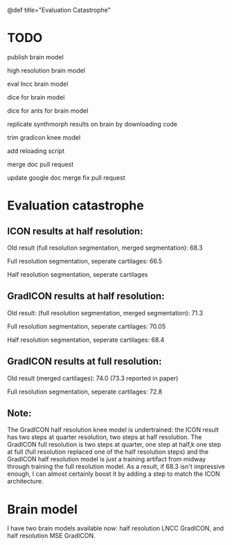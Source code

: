 @def title="Evaluation Catastrophe"

# TODO

publish brain model

high resolution brain model

eval lncc brain model

dice for brain model

dice for ants for brain model

replicate synthmorph results on brain by downloading code

trim gradicon knee model

add reloading script

merge doc pull request

update google doc
merge fix pull request

# Evaluation catastrophe

## ICON results at half resolution:

Old result (full resolution segmentation, merged segmentation): 68.3

Full resolution segmentation, seperate cartilages: 66.5

Half resolution segmentation, seperate cartilages

## GradICON results at half resolution:

Old result: (full resolution segmentation, merged segmentation): 71.3

Full resolution segmentation, seperate cartilages: 70.05 

Half resolution segmentation, seperate cartilages: 68.4

## GradICON results at full resolution:

Old result (merged cartilages): 74.0 (73.3 reported in paper)

Full resolution segmentation, seperate cartilages: 72.8



## Note: 

The GradICON half resolution knee model is undertrained: the ICON result has two steps at quarter resolution, two steps at half resolution.
The GradICON full resolution is two steps at 	quarter, one step at half,k one step at full (full resolution replaced one of the half resolution steps) and the GradICON half resolution model is just a training artifact from midway through training the full resolution model. As a result, if 68.3 isn't impressive enough, I can almost certainly boost it by adding a step to match the ICON architecture. 


# Brain model

I have two brain models available now: half resolution LNCC GradICON, and half resolution MSE GradICON.


